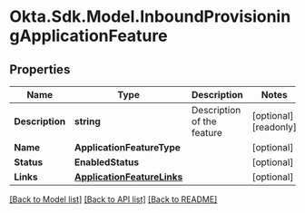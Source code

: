 # Okta.Sdk.Model.InboundProvisioningApplicationFeature

## Properties

Name | Type | Description | Notes
------------ | ------------- | ------------- | -------------
**Description** | **string** | Description of the feature | [optional] [readonly] 
**Name** | **ApplicationFeatureType** |  | [optional] 
**Status** | **EnabledStatus** |  | [optional] 
**Links** | [**ApplicationFeatureLinks**](ApplicationFeatureLinks.md) |  | [optional] 

[[Back to Model list]](../README.md#documentation-for-models) [[Back to API list]](../README.md#documentation-for-api-endpoints) [[Back to README]](../README.md)

